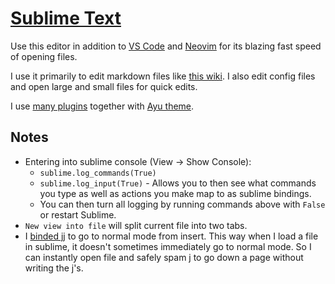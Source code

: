 # [Sublime Text](https://www.sublimetext.com)
Use this editor in addition to [VS Code](vs-code/vs-code.md) and [Neovim](vim/vim.md) for its blazing fast speed of opening files.

I use it primarily to edit markdown files like [this wiki](../other/wiki-workflow.md). I also edit config files and open large and small files for quick edits.

I use [many plugins](sublime-text-plugins.md) together with [Ayu theme](https://github.com/dempfi/ayu).

## Notes
- Entering into sublime console (View -> Show Console):
	- `sublime.log_commands(True)`
	- `sublime.log_input(True)` - Allows you to then see what commands you type as well as actions you make map to as sublime bindings.
	- You can then turn all logging by running commands above with `False` or restart Sublime.
- `New view into file` will split current file into two tabs.
- I [binded jj](https://github.com/nikitavoloboev/dotfiles/blob/master/sublime) to go to normal mode from insert. This way when I load a file in sublime, it doesn't sometimes immediately go to normal mode. So I can instantly open file and safely spam j to go down a page without writing the j's.
